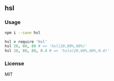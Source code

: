
hsl
----

### Usage

```bash
npm i --save hsl
```

```coffee
hsl = require 'hsl'
hsl 20, 80, 80 # => 'hsl(20,80%,80%)'
hsl 20, 80, 80, 0.4 # => 'hsla(20,80%,80%,0.4)'
```

### License

MIT
